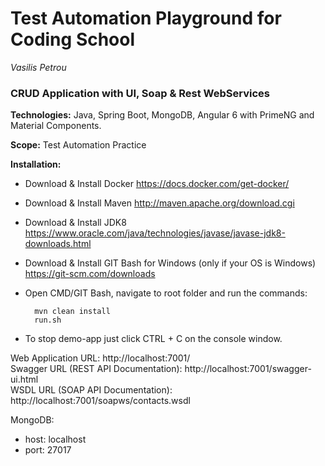 <h1>Test Automation Playground for Coding School</h1>
<i>Vasilis Petrou</i>

<h3>CRUD Application with UI, Soap & Rest WebServices</h3>

<b>Technologies:</b> Java, Spring Boot, MongoDB, Angular 6 with PrimeNG and Material Components.

<b>Scope:</b> Test Automation Practice

<b>Installation:</b>
- Download & Install Docker https://docs.docker.com/get-docker/
- Download & Install Maven http://maven.apache.org/download.cgi
- Download & Install JDK8 https://www.oracle.com/java/technologies/javase/javase-jdk8-downloads.html
- Download & Install GIT Bash for Windows (only if your OS is Windows) https://git-scm.com/downloads 
- Open CMD/GIT Bash, navigate to root folder and run the commands:

        mvn clean install
        run.sh
        
- To stop demo-app just click CTRL + C on the console window.

Web Application URL: http://localhost:7001/
<br>Swagger URL (REST API Documentation): http://localhost:7001/swagger-ui.html
<br>WSDL URL (SOAP API Documentation): http://localhost:7001/soapws/contacts.wsdl

MongoDB:
- host: localhost
- port: 27017

